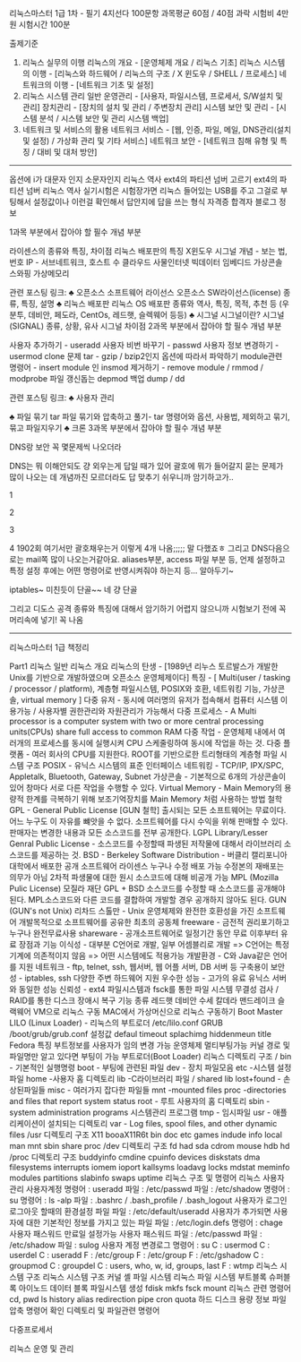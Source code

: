 리눅스마스터 1급
1차 - 필기 4지선다 100문항 과목평균 60점 / 40점 과락
시험비 4만원
시험시간 100분



출제기준
1. 리눅스 실무의 이행
리눅스의 개요 - [운영체제 개요 / 리눅스 기초]
리눅스 시스템의 이행 - [리눅스와 하드웨어 / 리눅스의 구조 / X 윈도우 / SHELL / 프로세스]
네트워크의 이행 - [네트워크 기초 및 설정]
2. 리눅스 시스템 관리
일반 운영관리 - [사용자, 파일시스템, 프로세서, S/W설치 및 관리]
장치관리 - [장치의 설치 및 관리 / 주변장치 관리]
시스템 보안 및 관리 - [시스템 분석 / 시스템 보안 및 관리 시스템 백업]
3. 네트워크 및 서비스의 활용
네트워크 서비스 - [웹, 인증, 파일, 메일, DNS관리(설치 및 설정) / 가상화 관리 및 기타 서비스]
네트워크 보안 - [네트워크 침해 유형 및 특징 / 대비 및 대처 방안]





------------------------------------------------------------------------------------
옵션에 i가 대문자 인지 소문자인지
리눅스 역사
ext4의 파티션 넘버 고르기
ext4의 파티션 넘버
리눅스 역사
실기시험은 시험장가면 리눅스 들어있는 USB를 주고 그걸로 부팅해서 설정값이나 이런걸 확인해서 답안지에 답을 쓰는 형식
자격증 합격자 블로그 정보

1과목 부분에서 잡아야 할 필수 개념 부분

라이센스의 종류와 특징, 차이점
리눅스 배포판의 특징
X윈도우
시그널 개념 - 보는 법, 번호
IP - 서브네트워크, 호스트 수
클라우드
사물인터넷
빅데이터
임베디드
가상콘솔
스와핑
가상메모리

관련 포스팅 링크:
♣ 오픈소스 소프트웨어 라이선스
오픈소스 SW라이선스(license) 종류, 특징, 설명
♣ 리눅스 배포판
리눅스 OS 배포판 종류와 역사, 특징, 목적, 추천 등 (우분투, 데비안, 페도라, CentOs, 레드햇, 슬렉웨어 등등)
♣ 시그널
시그널이란? 시그널 (SIGNAL) 종류, 상황, 유사 시그널 차이점
2과목 부분에서 잡아야 할 필수 개념 부분

사용자 추가하기 - useradd
사용자 비번 바꾸기 - passwd
사용자 정보 변경하기 - usermod
clone 문제
tar - gzip / bzip2인지 옵션에 따라서 파악하기
module관련 명령어 - insert module 인 insmod 제거하기 - remove module / rmmod / modprobe
파일 갱신돕는 depmod
백업 dump / dd

관련 포스팅 링크:
♣ 사용자 관리

♣ 파일 묶기 tar
파일 묶기와 압축하고 풀기- tar 명령어와 옵션, 사용법, 제외하고 묶기, 묶고 파일지우기
♣ 크론
3과목 부분에서 잡아야 할 필수 개념 부분

DNS랑 보안 꼭 몇문제씩 나오더라

DNS는 뭐 이해안되도 걍 외우는게 답일 때가 있어
괄호에 뭐가 들어갈지 묻는 문제가 많이 나오는 데 개념까진 모르더라도 답 맞추기 쉬우니까 암기하고가..

1

2

3

4
1902회 여기서만 괄호채우는거 이렇게 4개 나옴;;;;; 말 다했죠ㅎ
그리고 DNS다음으로는 mail쪽 많이 나오는거같아요. aliases부분, access 파일 부분 등, 언제 설정하고 특정 설정 후에는 어떤 명령어로 반영시켜줘야 하는지 등... 알아두기~

iptables~ 미친듯이 단골~~ 네 걍 단골

그리고 디도스 공격 종류와 특징에 대해서 암기하기 어렵지 않으니까 시험보기 전에 꼭 머리속에 넣기! 꼭 나옴


---------------------------------------------------------------------------------------------------------------


리눅스마스터 1급 책정리

Part1 리눅스 일반
리눅스 개요
리눅스의 탄생 - [1989년 리누스 토르발스가 개발한 Unix를 기반으로 개발하였으며 오픈소스 운영체제이다]
특징 - [ Multi(user / tasking / processor / platform), 계층형 파일시스템, POSIX와 호환, 네트워킹 기능, 가상콘솔, virtual memory ] 
다중 유저 - 동시에 여러명의 유저가 접속해서 컴퓨터 시스템 이용가능 / 사용자별 권한관리와 자원관리가 가능해서
다중 프로세스 - A Multi processor is a computer system with two or more central processing units(CPUs) share full access to common RAM
다중 작업 - 운영체제 내에서 여러개의 프로세스를 동시에 실행시켜 CPU 스케줄링하여 동시에 작업을 하는 것.
다중 플랫폼 - 여러 회사의 CPU를 지원한다.
ROOT를 기반으로한 트리형태의 계층형 파일 시스템 구조
POSIX - 유닉스 시스템의 표준 인터페이스
네트워킹 - TCP/IP, IPX/SPC, Appletalk, Bluetooth, Gateway, Subnet
가상콘솔 - 기본적으로 6개의 가상콘솔이 있어 창마다 서로 다른 작업을 수행할 수 있다.
Virtual Memory - Main Memory의 용량적 한계를 극복하기 위해 보조기억장치를 Main Memory 처럼 사용하는 방법 
철학 
GPL - General Public License [GUN 철학]
출시되는 모든 소프트웨어는 무료이다.
어느 누구도 이 자유를 뺴앗을 수 없다.
소프트웨어를 다시 수익을 위해 판매할 수 있다.
판매자는 변경한 내용과 모든 소스코드를 전부 공개한다.
LGPL
Library/Lesser Genral Public License - 소스코드를 수정할때 파생된 저작물에 대해서 라이브러리 소스코드를 제공하는 것.
BSD - Berkeley Software Distribution - 버클리 캘리포니아 대학에서 배포한 공개 소프트웨어 라이센스
누구나 수정 배포 가능
수정본의 재배포는 의무가 아님
2차적 파생물에 대한 원시 소스코드에 대해 비공개 가능
MPL (Mozilla Pulic License) 
모질라 재단
GPL + BSD
소스코드를 수정할 때 소스코드를 공개해야된다.
MPL소스코드와 다른 코드를 결합하여 개발할 경우 공개하지 않아도 된다.
GUN (GUN's not Unix)
리차드 스톨만 - Unix 운영체제와 완전한 호환성을 가진 소프트웨어 개발목적으로 소프트웨어를 공유한 최초의 공동체
freeware  - 금전적 권리포기하고 누구나 완전무료사용
shareware - 공개소프트웨어로 일정기간 동안 무료 이후부터 유료
장점과 기능
이식성 - 대부분 C언어로 개발, 일부 어셈블리로 개발 => C언어는 특정기계에 의존적이지 않음 => 어떤 시스템에도 적용가능
개발환경 - C와 Java같은 언어를 지원
네트워크 - ftp, telnet, ssh, 웹서버, 웹 어플 서버, DB 서버 등 구축용이
보안성 - iptables, ssh
다양한 주변 하드웨어 지원
우수한 성능 - 고가의 유료 유닉스 서버와 동일한 성능 
신뢰성 - ext4 파일시스템과 fsck를 통한 파일 시스템 무결성 검사 / RAID를 통한 디스크 장애시 복구 기능
종류
레드햇
데비안
수세
칼데라
맨드레이크
슬랙웨어
VM으로 리눅스 구동
MAC에서 가상머신으로 리눅스 구동하기
Boot Master
LILO (Linux Loader) - 리눅스의 부트로더
/etc/lilo.conf
GRUB
/boot/grub/grub.conf
설정값
defaul
timeout
splachimg
hiddenmeun
title Fedora
특징
부트정보를 사용자가 임의 변경 가능
운영체제 멀티부팅가능
커널 경로 및 파일명만 알고 있다면 부팅이 가능
부트로더(Boot Loader)
리눅스 디렉토리 구조
/
bin                - 기본적인 실행명령
boot             - 부팅에 관련된 파일
dev               - 장치 파일모음
etc                -시스템 설정파일
home            -사용자 홈 디렉토리
lib                 -C라이브러리 파일 / shared lib
lost+found    - 손상된파일들
misc               - 여러가지 잡다한 파일들
mnt                -mounted files
proc               -directories and files that report system status
root                - 루트 사용자의 홈 디렉토리
sbin                - system administration programs 시스템관리 프로그램
tmp                - 임시파일
usr                  - 애플리케이션이 설치되는 디렉토리
var                   - Log files, spool files, and other dynamic files
/usr 디렉토리 구조
X11
booaX11R6t
bin
doc
etc
games
indude
info
local
man
mnt
sbin
share
proc
/dev 디렉토리 구조
fd
had
sda
cdrom
mouse
hdb
hd
/proc 디렉토리 구조
buddyinfo
cmdine
cpuinfo
devices
diskstats
dma
filesystems
interrupts
iomem
ioport
kallsyms
loadavg
locks
mdstat
meminfo
modules
partitions
slabinfo
swaps
uptime 
리눅스 구조 및 명령어
리눅스 사용자 관리
사용자계정
명령어 : useradd
파일 : /etc/passwd
파일 : /etc/shadow
명령어 : su
명령어 : ls -alp
파일 : .bashrc  /  .bash_profile  /  .bash_logout
사용자가 로그인 로그아웃 할때의 환경설정 파일
파일 : /etc/default/useradd
사용자가 추가되면 사용자에 대한 기본적인 정보를 가지고 있는 파일
파일 : /etc/login.defs
명령어 : chage
사용자 패스워드 만료일 설정가능
사용자 패스워드
파일 : /etc/passwd
파일 : /etc/shadow
파일 : sulog
사용자 계정 변경로그
명령어 : su
C : usermod
C : userdel
C : useradd
F : /etc/group
F : /etc/group
F : /etc/gshadow
C : groupmod
C : groupdel
C : users, who, w, id, groups, last
F : wtmp
리눅스 시스템 구조
리눅스 시스템 구조
커널
셸
파일 시스템
리눅스 파일 시스템
부트블록
슈퍼블록
아이노드
데이터 블록
파일시스템 생성
fdisk
mkfs
fsck
mount
리눅스 관련 명령어
cd, pwd
ls
history
alias
redirection
pipe
cron
quota
하드 디스크 용량 정보
파일압축
명령어 확인
디렉토리 및 파일관련 명령어

다중프로세서 


리눅스 운영 및 관리
